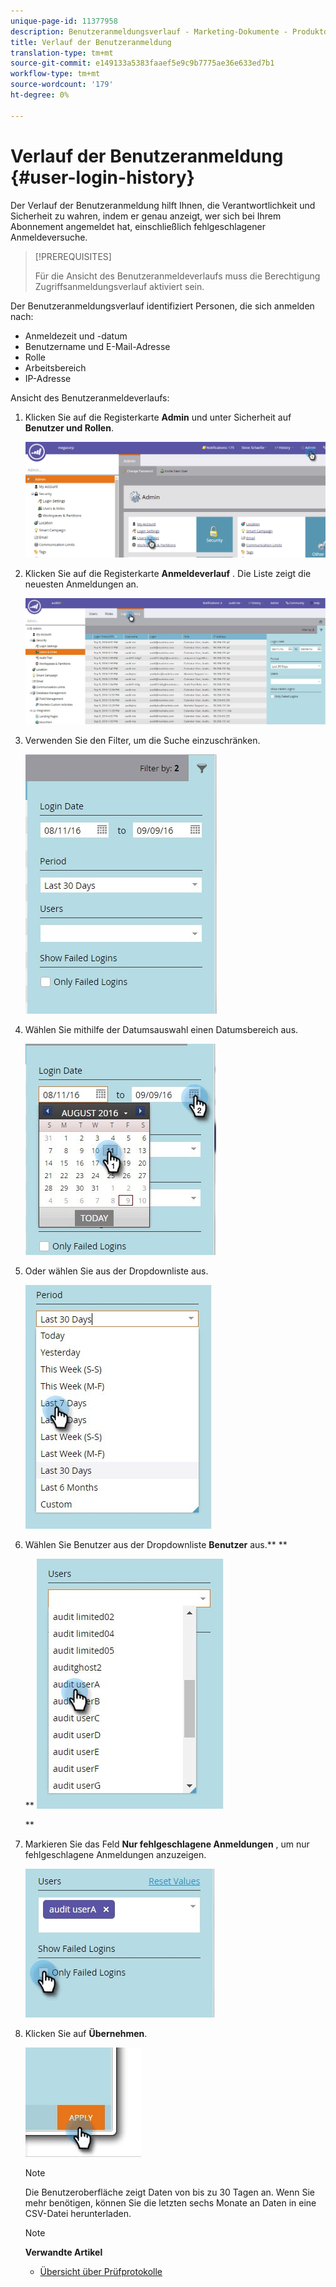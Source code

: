 ```yaml
---
unique-page-id: 11377958
description: Benutzeranmeldungsverlauf - Marketing-Dokumente - Produktdokumentation
title: Verlauf der Benutzeranmeldung
translation-type: tm+mt
source-git-commit: e149133a5383faaef5e9c9b7775ae36e633ed7b1
workflow-type: tm+mt
source-wordcount: '179'
ht-degree: 0%

---
```



# Verlauf der Benutzeranmeldung {#user-login-history}

Der Verlauf der Benutzeranmeldung hilft Ihnen, die Verantwortlichkeit und Sicherheit zu wahren, indem er genau anzeigt, wer sich bei Ihrem Abonnement angemeldet hat, einschließlich fehlgeschlagener Anmeldeversuche.

>[!PREREQUISITES]
>
>Für die Ansicht des Benutzeranmeldeverlaufs muss die Berechtigung Zugriffsanmeldungsverlauf aktiviert sein.

Der Benutzeranmeldungsverlauf identifiziert Personen, die sich anmelden nach:

* Anmeldezeit und -datum
* Benutzername und E-Mail-Adresse
* Rolle
* Arbeitsbereich
* IP-Adresse

Ansicht des Benutzeranmeldeverlaufs:

1. Klicken Sie auf die Registerkarte **Admin** und unter Sicherheit auf **Benutzer und Rollen**.

   ![](assets/image2016-7-12-9-3a2-3a31.png)

1. Klicken Sie auf die Registerkarte **Anmeldeverlauf** . Die Liste zeigt die neuesten Anmeldungen an.

   ![](assets/login-history-tab.jpg)

1. Verwenden Sie den Filter, um die Suche einzuschränken.

   ![](assets/filter-main.jpg)

1. Wählen Sie mithilfe der Datumsauswahl einen Datumsbereich aus.

   ![](assets/select-date-range-hand.jpg)

1. Oder wählen Sie aus der Dropdownliste aus.

   ![](assets/filter-select-from-dropdown.jpg)

1. Wählen Sie Benutzer aus der Dropdownliste **Benutzer** aus.** **

   ** ![](assets/user-dropdown.jpg)

   **

1. Markieren Sie das Feld **Nur fehlgeschlagene Anmeldungen** , um nur fehlgeschlagene Anmeldungen anzuzeigen.

   ![](assets/only-failed-logins.jpg)

1. Klicken Sie auf **Übernehmen**.

   ![](assets/click-apply-real.jpg)

   >[!NOTE]
   >
   >Die Benutzeroberfläche zeigt Daten von bis zu 30 Tagen an. Wenn Sie mehr benötigen, können Sie die letzten sechs Monate an Daten in eine CSV-Datei herunterladen.

   >[!NOTE]
   >
   >**Verwandte Artikel**
   >
   >    
   >    
   >    * [Übersicht über Prüfprotokolle](audit-trail-overview.md)


